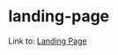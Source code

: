 # landing-page

Link to: [Landing Page](https://jordankendall86.github.io/landing-page/ "Landing Page")